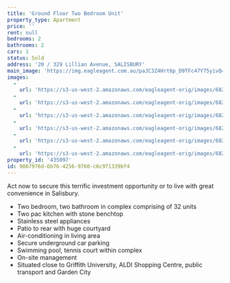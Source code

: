 ```yaml
---
title: 'Ground Floor Two Bedroom Unit'
property_type: Apartment
price: ''
rent: null
bedrooms: 2
bathrooms: 2
cars: 1
status: Sold
address: '20 / 329 Lillian Avenue, SALISBURY'
main_image: 'https://img.eagleagent.com.au/paJC3Z4Hrt6p_D9TFc47Y75yivQ=/1280x854/smart/https://s3-us-west-2.amazonaws.com/eagleagent-orig/images/6820472/110756691-image-M.jpg'
images:
  -
    url: 'https://s3-us-west-2.amazonaws.com/eagleagent-orig/images/6820477/110756691-image-E.jpg'
  -
    url: 'https://s3-us-west-2.amazonaws.com/eagleagent-orig/images/6820476/110756691-image-D.jpg'
  -
    url: 'https://s3-us-west-2.amazonaws.com/eagleagent-orig/images/6820475/110756691-image-C.jpg'
  -
    url: 'https://s3-us-west-2.amazonaws.com/eagleagent-orig/images/6820474/110756691-image-B.jpg'
  -
    url: 'https://s3-us-west-2.amazonaws.com/eagleagent-orig/images/6820473/110756691-image-A.jpg'
  -
    url: 'https://s3-us-west-2.amazonaws.com/eagleagent-orig/images/6820472/110756691-image-M.jpg'
property_id: '435097'
id: 9867976d-6b76-4256-9760-c6c971339bf4
---
```

Act now to secure this terrific investment opportunity or to live with great convenience in Salisbury.

* Two bedroom, two bathroom in complex comprising of 32 units
* Two pac kitchen with stone benchtop
* Stainless steel appliances
* Patio to rear with huge courtyard
* Air-conditioning in living area
* Secure underground car parking
* Swimming pool, tennis court within complex
* On-site management
* Situated close to Griffith University, ALDI Shopping Centre, public transport and Garden City